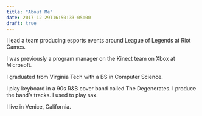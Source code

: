 ```yaml
---
title: "About Me"
date: 2017-12-29T16:50:33-05:00
draft: true
---
```


I lead a team producing esports events around League of Legends at Riot Games. 

I was previously a program manager on the Kinect team on Xbox at Microsoft. 

I graduated from Virginia Tech with a BS in Computer Science. 

I play keyboard in a 90s R&B cover band called The Degenerates. I produce the band’s tracks. I used to play sax. 

I live in Venice, California.